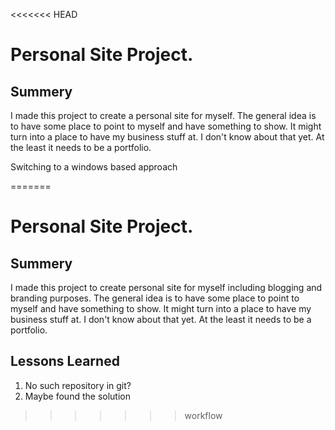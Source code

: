 <<<<<<< HEAD
# Personal Site Project.

## Summery

I made this project to create a personal site for myself. The general idea is to have some place to point to myself and have something to show. It might turn into a place to have my business stuff at. I don't know about that yet. At the least it needs to be a portfolio.

Switching to a windows based approach


=======
# Personal Site Project.

## Summery

I made this project to create personal site for myself including blogging and branding purposes. The general idea is to have some place to point to myself and have something to show. It might turn into a place to have my business stuff at. I don't know about that yet. At the least it needs to be a portfolio.

## Lessons Learned

1. No such repository in git?
2. Maybe found the solution
<!-- TODO: I don't know what I am doing-->
>>>>>>> workflow
